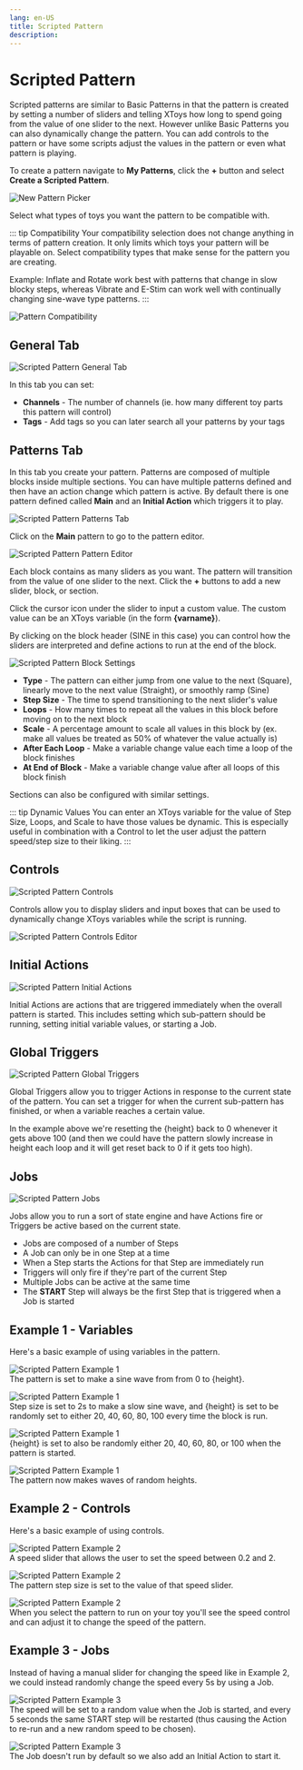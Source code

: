 ```yaml
---
lang: en-US
title: Scripted Pattern
description: 
---
```


# Scripted Pattern

Scripted patterns are similar to Basic Patterns in that the pattern is created by setting a number of sliders and telling XToys how long to spend going from the value of one slider to the next. However unlike Basic Patterns you can also dynamically change the pattern. You can add controls to the pattern or have some scripts adjust the values in the pattern or even what pattern is playing.

To create a pattern navigate to **My Patterns**, click the **+** button and select **Create a Scripted Pattern**.

![New Pattern Picker](../images/new-pattern-picker.png)

Select what types of toys you want the pattern to be compatible with.

::: tip Compatibility
Your compatibility selection does not change anything in terms of pattern creation. It only limits which toys your pattern will be playable on. Select compatibility types that make sense for the pattern you are creating.

Example: Inflate and Rotate work best with patterns that change in slow blocky steps, whereas Vibrate and E-Stim can work well with continually changing sine-wave type patterns.
:::

![Pattern Compatibility](../images/pattern-compatibility.png)

## General Tab

![Scripted Pattern General Tab](../images/scripted-pattern-general-tab.png)

In this tab you can set:

* **Channels** - The number of channels (ie. how many different toy parts this pattern will control)
* **Tags** - Add tags so you can later search all your patterns by your tags

## Patterns Tab

In this tab you create your pattern. Patterns are composed of multiple blocks inside multiple sections. You can have multiple patterns defined and then have an action change which pattern is active. By default there is one pattern defined called **Main** and an **Initial Action** which triggers it to play.

![Scripted Pattern Patterns Tab](../images/scripted-pattern-patterns-tab.png)

Click on the **Main** pattern to go to the pattern editor.

![Scripted Pattern Pattern Editor](../images/scripted-pattern-pattern-editor.png)

Each block contains as many sliders as you want. The pattern will transition from the value of one slider to the next. Click the **+** buttons to add a new slider, block, or section.

Click the cursor icon under the slider to input a custom value. The custom value can be an XToys variable (in the form **{varname}**).

By clicking on the block header (SINE in this case) you can control how the sliders are interpreted and define actions to run at the end of the block.

![Scripted Pattern Block Settings](../images/scripted-pattern-block-settings.png)

* **Type** - The pattern can either jump from one value to the next (Square), linearly move to the next value (Straight), or smoothly ramp (Sine)
* **Step Size** - The time to spend transitioning to the next slider's value
* **Loops** - How many times to repeat all the values in this block before moving on to the next block
* **Scale** - A percentage amount to scale all values in this block by (ex. make all values be treated as 50% of whatever the value actually is)
* **After Each Loop** - Make a variable change value each time a loop of the block finishes
* **At End of Block** - Make a variable change value after all loops of this block finish

Sections can also be configured with similar settings.

::: tip Dynamic Values
You can enter an XToys variable for the value of Step Size, Loops, and Scale to have those values be dynamic. This is especially useful in combination with a Control to let the user adjust the pattern speed/step size to their liking.
:::

## Controls

![Scripted Pattern Controls](../images/scripted-pattern-controls.png)

Controls allow you to display sliders and input boxes that can be used to dynamically change XToys variables while the script is running.

![Scripted Pattern Controls Editor](../images/scripted-pattern-controls-editor.png)

## Initial Actions

![Scripted Pattern Initial Actions](../images/scripted-pattern-initial-actions.png)

Initial Actions are actions that are triggered immediately when the overall pattern is started. This includes setting which sub-pattern should be running, setting initial variable values, or starting a Job.

## Global Triggers

![Scripted Pattern Global Triggers](../images/scripted-pattern-global-triggers.png)

Global Triggers allow you to trigger Actions in response to the current state of the pattern. You can set a trigger for when the current sub-pattern has finished, or when a variable reaches a certain value.

In the example above we're resetting the {height} back to 0 whenever it gets above 100 (and then we could have the pattern slowly increase in height each loop and it will get reset back to 0 if it gets too high).

## Jobs

![Scripted Pattern Jobs](../images/scripted-pattern-jobs.png)

Jobs allow you to run a sort of state engine and have Actions fire or Triggers be active based on the current state.

* Jobs are composed of a number of Steps
* A Job can only be in one Step at a time
* When a Step starts the Actions for that Step are immediately run
* Triggers will only fire if they're part of the current Step
* Multiple Jobs can be active at the same time
* The **START** Step will always be the first Step that is triggered when a Job is started

## Example 1 - Variables

Here's a basic example of using variables in the pattern.

![Scripted Pattern Example 1](../images/scripted-pattern-example-1-block.png)  
The pattern is set to make a sine wave from from 0 to {height}.

![Scripted Pattern Example 1](../images/scripted-pattern-example-1-block-settings.png)  
Step size is set to 2s to make a slow sine wave, and {height} is set to be randomly set to either 20, 40, 60, 80, 100 every time the block is run.

![Scripted Pattern Example 1](../images/scripted-pattern-example-1-initial-actions.png)  
{height} is set to also be randomly either 20, 40, 60, 80, or 100 when the pattern is started.

![Scripted Pattern Example 1](../images/scripted-pattern-example-1-wave.png)  
The pattern now makes waves of random heights.

## Example 2 - Controls

Here's a basic example of using controls.

![Scripted Pattern Example 2](../images/scripted-pattern-example-2-controls-settings.png)  
A speed slider that allows the user to set the speed between 0.2 and 2.

![Scripted Pattern Example 2](../images/scripted-pattern-example-2-block-settings.png)  
The pattern step size is set to the value of that speed slider.

![Scripted Pattern Example 2](../images/scripted-pattern-example-2-result.png)  
When you select the pattern to run on your toy you'll see the speed control and  can adjust it to change the speed of the pattern.

## Example 3 - Jobs

Instead of having a manual slider for changing the speed like in Example 2, we could instead randomly change the speed every 5s by using a Job.

![Scripted Pattern Example 3](../images/scripted-pattern-example-3-jobs.png)  
The speed will be set to a random value when the Job is started, and every 5 seconds the same START step will be restarted (thus causing the Action to re-run and a new random speed to be chosen).

![Scripted Pattern Example 3](../images/scripted-pattern-example-3-initial-actions.png)  
The Job doesn't run by default so we also add an Initial Action to start it.